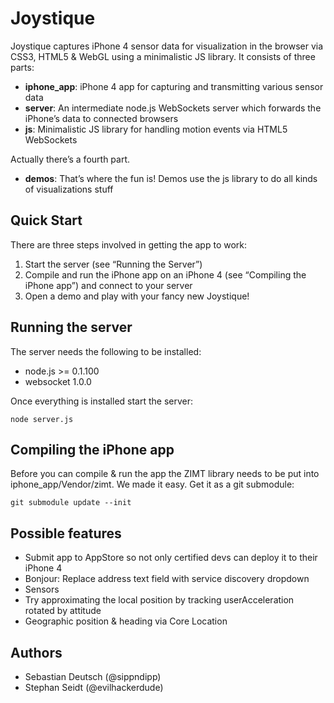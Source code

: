 Joystique
=========

Joystique captures iPhone 4 sensor data for visualization in the browser via CSS3, HTML5 & WebGL using a minimalistic JS library.
It consists of three parts:

- **iphone_app**: iPhone 4 app for capturing and transmitting various sensor data
- **server**: An intermediate node.js WebSockets server which forwards the iPhone’s data to connected browsers
- **js**: Minimalistic JS library for handling motion events via HTML5 WebSockets

Actually there’s a fourth part.

- **demos**: That’s where the fun is! Demos use the js library to do all kinds of visualizations stuff

Quick Start
-----------

There are three steps involved in getting the app to work:

1. Start the server (see “Running the Server”)
2. Compile and run the iPhone app on an iPhone 4 (see “Compiling the iPhone app”) and connect to your server
3. Open a demo and play with your fancy new Joystique!

Running the server
------------------

The server needs the following to be installed:

- node.js >= 0.1.100
- websocket 1.0.0

Once everything is installed start the server:

    node server.js

Compiling the iPhone app
------------------------

Before you can compile & run the app the ZIMT library needs to be put into iphone_app/Vendor/zimt.
We made it easy. Get it as a git submodule:

    git submodule update --init

Possible features
-----------------

- Submit app to AppStore so not only certified devs can deploy it to their iPhone 4
- Bonjour: Replace address text field with service discovery dropdown
- Sensors
 - Try approximating the local position by tracking userAcceleration rotated by attitude
 - Geographic position & heading via Core Location

Authors
-------

- Sebastian Deutsch (@sippndipp)
- Stephan Seidt (@evilhackerdude)